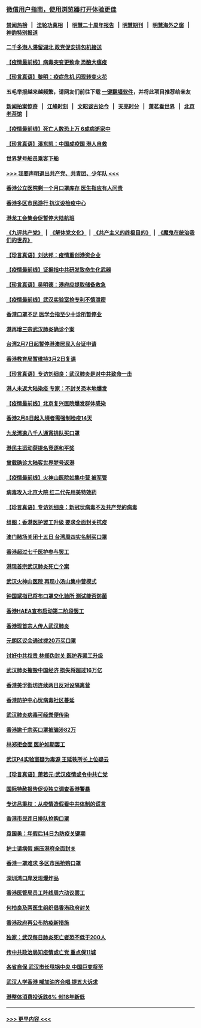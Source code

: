 ### [微信用户指南，使用浏览器打开体验更佳](https://github.com/gfw-breaker/banned-news1/blob/master/indexes/wechat-guide.md?t=0)
#### [禁闻热榜](热点新闻.md?t=0)  &nbsp;&nbsp;|&nbsp;&nbsp; [法轮功真相](https://github.com/gfw-breaker/truth/blob/master/README.md?t=0) &nbsp;&nbsp;|&nbsp;&nbsp; [明慧二十周年报告](https://github.com/gfw-breaker/mh-reports/blob/master/README.md?t=0) &nbsp;&nbsp;|&nbsp;&nbsp;[明慧期刊](https://github.com/gfw-breaker/mh-qikan) &nbsp;&nbsp;|&nbsp;&nbsp; [明慧海外之窗](https://github.com/gfw-breaker/mh-news/blob/master/README.md?t=0) &nbsp;&nbsp;|&nbsp;&nbsp; [神韵特别报道](https://github.com/gfw-breaker/mh-news/blob/master/shenyun.md?t=0)
#### [二千多港人滞留湖北 政党促安排包机接送](../pages/nsc415/n11859831.md?t=02111002) 
#### [【疫情最前线】病毒突变更致命 恐酿大瘟疫](../pages/nsc415/n11859604.md?t=02111002) 
#### [【珍言真语】黎明：疫症危机 闪现转变火花](../pages/nsc415/n11859199.md?t=02111002) 
#### 五毛举报越来越频繁，请网友们前往下载 [一键翻墙软件](https://github.com/gfw-breaker/ssr-accounts)，并将此项目推荐给亲友
#### [新闻拍案惊奇](https://github.com/gfw-breaker/banned-news1/blob/master/pages/link4.md) &nbsp;&nbsp;|&nbsp;&nbsp; [江峰时刻](https://github.com/gfw-breaker/banned-news1/blob/master/pages/link4.md) &nbsp;&nbsp;|&nbsp;&nbsp; [文昭谈古论今](https://github.com/gfw-breaker/banned-news1/blob/master/pages/link4.md) &nbsp;&nbsp;|&nbsp;&nbsp; [天亮时分](https://github.com/gfw-breaker/banned-news1/blob/master/pages/link4.md) &nbsp;&nbsp;|&nbsp;&nbsp; [萧茗看世界](https://github.com/gfw-breaker/banned-news1/blob/master/pages/link4.md) &nbsp;&nbsp;|&nbsp;&nbsp; [北京老茶馆](https://github.com/gfw-breaker/banned-news1/blob/master/pages/link4.md) &nbsp;&nbsp;|&nbsp;&nbsp; 
#### [【疫情最前线】死亡人数恐上万 6成病逝家中](../pages/nsc415/n11856687.md?t=02111002) 
#### [【珍言真语】潘东凯：中国成疫国 港人自救](../pages/nsc415/n11856962.md?t=02111002) 
#### [世界梦号船员乘客下船](../pages/nsc415/n11856883.md?t=02111002) 
#### [>>> 我要声明退出共产党、共青团、少年队 <<<](https://github.com/begood0513/goodnews/blob/master/quit/letter.md) 
#### [香港公立医院剩一个月口罩库存 医生指应有人问责](../pages/nsc415/n11856875.md?t=02111002) 
#### [香港多区市民游行 抗议设检疫中心](../pages/nsc415/n11856866.md?t=02111002) 
#### [港龙工会集会促暂停大陆航班](../pages/nsc415/n11856840.md?t=02111002) 
#### [《九评共产党》](https://github.com/begood0513/9ping.md/blob/master/README.md) &nbsp;|&nbsp; [《解体党文化》](../../../../jtdwh.md/blob/master/README.md)  &nbsp;|&nbsp; [《共产主义的终极目的》](../../../../gczydzjmd.md/blob/master/README.md) &nbsp;|&nbsp; [《魔鬼在统治我们的世界》](../../../../mgztzwmdsj.md/blob/master/README.md) 
#### [【珍言真语】刘达邦：疫情重创港资企业](../pages/nsc415/n11854274.md?t=02111002) 
#### [【疫情最前线】证据指中共研发致命生化武器](../pages/nsc415/n11853087.md?t=02111002) 
#### [【珍言真语】吴明德：港府应提取储备救急](../pages/nsc415/n11852734.md?t=02111002) 
#### [【疫情最前线】武汉实验室抢专利不慎泄密](../pages/nsc415/n11850310.md?t=02111002) 
#### [香港口罩不足 医学会指至少十诊所暂停业](../pages/nsc415/n11850301.md?t=02111002) 
#### [港再增三宗武汉肺炎确诊个案](../pages/nsc415/n11850328.md?t=02111002) 
#### [台湾2月7日起暂停港澳居民入台证申请](../pages/nsc415/n11850304.md?t=02111002) 
#### [香港教育局暂维持3月2日复课](../pages/nsc415/n11850260.md?t=02111002) 
#### [【珍言真语】专访刘细良：武汉肺炎是对中共致命一击](../pages/nsc415/n11849934.md?t=02111002) 
#### [港人未返大陆染疫 专家：不封关恐本地爆发](../pages/nsc415/n11848021.md?t=02111002) 
#### [【疫情最前线】北京复兴医院爆发群体感染](../pages/nsc415/n11847626.md?t=02111002) 
#### [香港2月8日起入境者需强制检疫14天](../pages/nsc415/n11847658.md?t=02111002) 
#### [九龙湾逾八千人通宵排队买口罩](../pages/nsc415/n11847647.md?t=02111002) 
#### [港民主运动获提名竞逐和平奖](../pages/nsc415/n11847633.md?t=02111002) 
#### [曾载确诊大陆客世界梦号返港](../pages/nsc415/n11847608.md?t=02111002) 
#### [【疫情最前线】火神山医院如集中营 被军管](../pages/nsc415/n11847524.md?t=02111002) 
#### [病毒攻入北京大院 红二代先用美特效药](../pages/nsc415/n11847427.md?t=02111002) 
#### [【珍言真语】专访刘细良：新冠状病毒不及共产党的病毒](../pages/nsc415/n11847164.md?t=02111002) 
#### [组图：香港医护罢工升级 要求全面封关抗疫](../pages/nsc415/n11844107.md?t=02111002) 
#### [澳门赌场关闭十五日 台湾周四实名制买口罩](../pages/nsc415/n11845083.md?t=02111002) 
#### [香港超过七千医护参与罢工](../pages/nsc415/n11845051.md?t=02111002) 
#### [港现首宗武汉肺炎死亡个案](../pages/nsc415/n11844998.md?t=02111002) 
#### [武汉火神山医院 再现小汤山集中营模式](../pages/nsc415/n11844763.md?t=02111002) 
#### [钟国斌指已将布口罩交化验所 测试能否防菌](../pages/nsc415/n11842783.md?t=02111002) 
#### [香港HAEA宣布启动第二阶段罢工](../pages/nsc415/n11842723.md?t=02111002) 
#### [香港现首宗人传人武汉肺炎](../pages/nsc415/n11842766.md?t=02111002) 
#### [元朗区议会通过拨20万买口罩](../pages/nsc415/n11842754.md?t=02111002) 
#### [讨好中共权贵 林郑伪封关 医护界罢工升级](../pages/nsc415/n11842359.md?t=02111002) 
#### [武汉肺炎摧毁中国经济 损失将超过16万亿](../pages/nsc415/n11839723.md?t=02111002) 
#### [香港美孚街坊连续两日反对设隔离营](../pages/nsc415/n11839962.md?t=02111002) 
#### [香港防护中心忧病毒社区蔓延](../pages/nsc415/n11839933.md?t=02111002) 
#### [武汉肺炎病毒可经粪便传染](../pages/nsc415/n11839939.md?t=02111002) 
#### [香港逾千宗买口罩被骗涉82万](../pages/nsc415/n11839914.md?t=02111002) 
#### [林郑拒会面 医护如期罢工](../pages/nsc415/n11839892.md?t=02111002) 
#### [武汉P4实验室疑为毒源 王延轶所长上位疑云](../pages/nsc415/n11835543.md?t=02111002) 
#### [【珍言真语】萧若元:武汉疫情或令中共亡党](../pages/nsc415/n11829394.md?t=02111002) 
#### [国际特赦报告促设独立调查香港警暴](../pages/nsc415/n11833845.md?t=02111002) 
#### [专访吕秉权：从疫情造假看中共体制的谎言](../pages/nsc415/n11833813.md?t=02111002) 
#### [香港市民连日排队抢购口罩](../pages/nsc415/n11833794.md?t=02111002) 
#### [袁国勇：年假后14日为防疫关键期](../pages/nsc415/n11831088.md?t=02111002) 
#### [护士请病假 施压港府全面封关](../pages/nsc415/n11831030.md?t=02111002) 
#### [香港一罩难求 多区市民抢购口罩](../pages/nsc415/n11831002.md?t=02111002) 
#### [深圳湾口岸发现爆炸品](../pages/nsc415/n11828802.md?t=02111002) 
#### [香港医管局员工阵线周六动议罢工](../pages/nsc415/n11828762.md?t=02111002) 
#### [何柏良及两医生组织倡香港政府封关](../pages/nsc415/n11828749.md?t=02111002) 
#### [香港政府再公布防疫新措施](../pages/nsc415/n11828716.md?t=02111002) 
#### [独家：武汉每日肺炎死亡者恐不低于200人](../pages/nsc415/n11828240.md?t=02111002) 
#### [传中共政治局知疫情或亡党 重点保11城](../pages/nsc415/n11828145.md?t=02111002) 
#### [各省自保 武汉市长甩锅中央 中国巨变将至](../pages/nsc415/n11828021.md?t=02111002) 
#### [武汉人学香港 喊加油齐合唱 提五大诉求](../pages/nsc415/n11827046.md?t=02111002) 
#### [港整体消费投诉跌6% 创18年新低](../pages/nsc415/n11817280.md?t=02111002) 

----
#### [ >>> 更早内容 <<< ](../indexes/nsc415-earlier.md)

